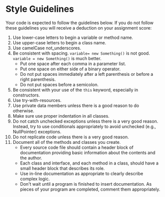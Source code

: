 Style Guidelines
================

Your code is expected to follow the guidelines below. If you do not follow these guidelines you will receive a deduction on your assignment score:

1. Use lower-case letters to begin a variable or method name.
2. Use upper-case letters to begin a class name.
3. Use camelCase not_underscores.
4. Be consistent with spacing. `variable= new Something()` is not good. `variable = new Something()` is much better.
    * Put one space after each comma in a parameter list.
    * Put one space on either side of a binary operator.
    * Do not put spaces immediately after a left parenthesis or before a right parenthesis.
    * Do not put spaces before a semicolon.
5. Be consistent with your use of the `this` keyword, especially in constructors.
6. Use try-with-resources.
7. Use private data members unless there is a good reason to do otherwise.
8. Make sure use proper indentation in all classes.
9. Do not catch unchecked exceptions unless there is a very good reason. Instead, try to use conditionals appropriately to avoid unchecked (e.g., NullPointer) exceptions.
10. Do not replicate code unless there is a very good reason.
11. Document all of the methods and classes you create.
    * Every source code file should contain a header block of documentation providing basic information about the contents and the author.
    * Each class and interface, and each method in a class, should have a small header block that describes its role.
    * Use in-line documentation as appropriate to clearly describe complex logic.
    * Don't wait until a program is finished to insert documentation. As pieces of your program are completed, comment them appropriately.
